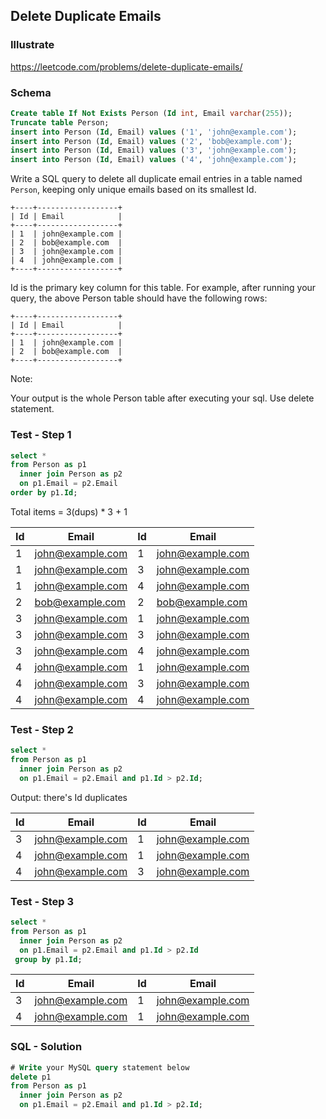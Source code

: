 ## Delete Duplicate Emails
### Illustrate
<https://leetcode.com/problems/delete-duplicate-emails/>

### Schema
```sql
Create table If Not Exists Person (Id int, Email varchar(255));
Truncate table Person;
insert into Person (Id, Email) values ('1', 'john@example.com');
insert into Person (Id, Email) values ('2', 'bob@example.com');
insert into Person (Id, Email) values ('3', 'john@example.com');
insert into Person (Id, Email) values ('4', 'john@example.com');
```
Write a SQL query to delete all duplicate email entries in a table named `Person`, keeping only unique emails based on its smallest Id.

```
+----+------------------+
| Id | Email            |
+----+------------------+
| 1  | john@example.com |
| 2  | bob@example.com  |
| 3  | john@example.com |
| 4  | john@example.com |
+----+------------------+
```
Id is the primary key column for this table.
For example, after running your query, the above Person table should have the following rows:

```
+----+------------------+
| Id | Email            |
+----+------------------+
| 1  | john@example.com |
| 2  | bob@example.com  |
+----+------------------+
```
Note:

Your output is the whole Person table after executing your sql. Use delete statement.

### Test - Step 1
```sql
select *
from Person as p1
  inner join Person as p2
  on p1.Email = p2.Email
order by p1.Id;
```

Total items = 3(dups) * 3 + 1

Id	|Email	|Id	|Email
---|---|---|---
1| 	john@example.com| 	1|	john@example.com
1| 	john@example.com| 	3|	john@example.com
1| 	john@example.com| 	4|	john@example.com
2| 	bob@example.com |   2|	bob@example.com
3| 	john@example.com| 	1|	john@example.com
3| 	john@example.com| 	3|	john@example.com
3| 	john@example.com| 	4|	john@example.com
4| 	john@example.com| 	1|	john@example.com
4| 	john@example.com| 	3|	john@example.com
4| 	john@example.com| 	4|	john@example.com

### Test - Step 2
```sql
select *
from Person as p1
  inner join Person as p2
  on p1.Email = p2.Email and p1.Id > p2.Id;
```

Output: there's Id duplicates

Id	|Email	|Id	|Email
---|---|---|---
3|	john@example.com	|1|	john@example.com
4|	john@example.com	|1|	john@example.com
4|	john@example.com	|3|	john@example.com

### Test - Step 3
```sql
select * 
from Person as p1
  inner join Person as p2
  on p1.Email = p2.Email and p1.Id > p2.Id
 group by p1.Id;
```

Id	|Email	|Id	|Email
---|---|---|---
3|	john@example.com	|1|	john@example.com
4|	john@example.com	|1|	john@example.com

### SQL - Solution
```sql
# Write your MySQL query statement below
delete p1 
from Person as p1
  inner join Person as p2
  on p1.Email = p2.Email and p1.Id > p2.Id;
```